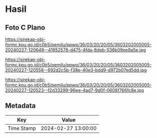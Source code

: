 # Hasil

## Foto C Plano

https://sirekap-obj-formc.kpu.go.id/c0b5/pemilu/ppwp/36/03/20/20/05/3603202005005-20240227-120649--41952578-d475-4fda-8deb-536b09ee9a5e.jpg

https://sirekap-obj-formc.kpu.go.id/c0b5/pemilu/ppwp/36/03/20/20/05/3603202005005-20240227-120558--692d2c5b-f38e-40e3-bdd9-d972b07ed5dd.jpg

https://sirekap-obj-formc.kpu.go.id/c0b5/pemilu/ppwp/36/03/20/20/05/3603202005005-20240227-120523--f2d33299-96ee-4ad7-9d0f-0608f766fc8e.jpg


## Metadata

| Key        | Value               |
| ---------- | ------------------- |
| Time Stamp | 2024-02-27 13:00:00 |



